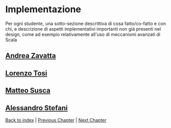 # Implementazione

Per ogni studente, una sotto-sezione descrittiva di cosa fatto/co-fatto e con chi, 
e descrizione di aspetti implementativi importanti non già presenti nel design, 
come ad esempio relativamente all'uso di meccanismi avanzati di Scala

## [Andrea Zavatta](zavatta/zavatta.md)

## [Lorenzo Tosi](tosi/tosi.md)

## [Matteo Susca](susca/susca.md)

## [Alessandro Stefani](stefani/stefani.md)

[Back to index](../index.md) |
[Previous Chapter](../4-detailed-design/design.md) |
[Next Chapter](../6-testing/testing.md)